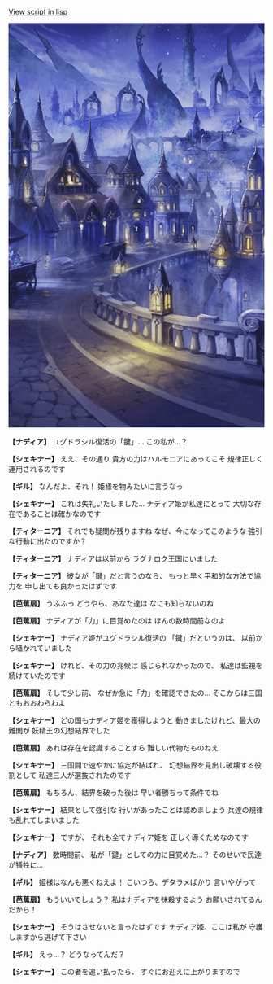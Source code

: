 [View script in lisp](../scripts/100103021.txt)

![101_city_night3.png](../images/backgrounds/101_city_night3.png)

**【ナディア】**
ユグドラシル復活の「鍵」…
この私が…？

**【シェキナー】**
ええ、その通り
貴方の力はハルモニアにあってこそ
規律正しく運用されるのです

**【ギル】**
なんだよ、それ！
姫様を物みたいに言うなっ

**【シェキナー】**
これは失礼いたしました…
ナディア姫が私達にとって
大切な存在であることは確かなのです

**【ティターニア】**
それでも疑問が残りますね
なぜ、今になってこのような
強引な行動に出たのですか？

**【ティターニア】**
ナディアは以前から
ラグナロク王国にいました

**【ティターニア】**
彼女が「鍵」だと言うのなら、
もっと早く平和的な方法で協力を
申し出ても良かったはずです

**【芭蕉扇】**
うふふっ
どうやら、あなた達は
なにも知らないのね

**【芭蕉扇】**
ナディアが「力」に目覚めたのは
ほんの数時間前なのよ

**【シェキナー】**
ナディア姫がユグドラシル復活の
「鍵」だというのは、
以前から囁かれていました

**【シェキナー】**
けれど、その力の兆候は
感じられなかったので、
私達は監視を続けていたのです

**【芭蕉扇】**
そして少し前、
なぜか急に「力」を確認できたの…
そこからは三国ともおおわらわよ

**【シェキナー】**
どの国もナディア姫を獲得しようと
動きましたけれど、最大の難関が
妖精王の幻想結界でした

**【芭蕉扇】**
あれは存在を認識することすら
難しい代物だものねえ

**【シェキナー】**
三国間で速やかに協定が結ばれ、
幻想結界を見出し破壊する役割として
私達三人が選抜されたのです

**【芭蕉扇】**
もちろん、結界を破った後は
早い者勝ちって条件でね

**【シェキナー】**
結果として強引な
行いがあったことは認めましょう
兵達の規律も乱れてしまいました

**【シェキナー】**
ですが、
それも全てナディア姫を
正しく導くためなのです

**【ナディア】**
数時間前、
私が「鍵」としての力に目覚めた…？
そのせいで民達が犠牲に…

**【ギル】**
姫様はなんも悪くねえよ！
こいつら、デタラメばかり
言いやがって

**【芭蕉扇】**
もういいでしょう？
私はナディアを抹殺するよう
お願いされてるんだから！

**【シェキナー】**
そうはさせないと言ったはずです
ナディア姫、ここは私が
守護しますから逃げて下さい

**【ギル】**
えっ…？
どうなってんだ？

**【シェキナー】**
この者を追い払ったら、
すぐにお迎えに上がりますので